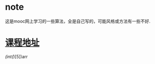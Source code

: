 ﻿# note 
 这是mooc网上学习的一些算法，全是自己写的，可能风格或方法有一些不好.
# [课程地址](https://www.icourse163.org/course/PKU-1001894005)
*(int(*)[5])arr
